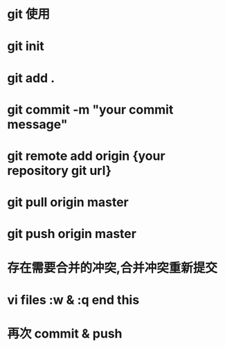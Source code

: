 # git 使用

# git init

# git add .

# git commit -m "your commit message"

# git remote add origin {your repository git url}

# git pull origin master

# git push origin master

# 存在需要合并的冲突,合并冲突重新提交
# vi files      :w & :q  end this

# 再次 commit & push

